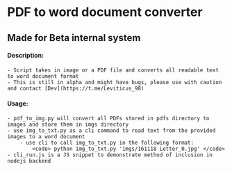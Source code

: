 # PDF to word document converter
## Made for Beta internal system

#### Description:
    - Script takes in image or a PDF file and converts all readable text to word document format
    - This is still in alpha and might have bugs, please use with caution and contact [Dev](https://t.me/Leviticus_98)

#### Usage:
    - pdf_to_img.py will convert all PDFs stored in pdfs directory to images and store them in imgs directory
    - use img_to_txt.py as a cli command to read text from the provided images to a word document
        - use cli to call img_to_txt.py in the following format:
            <code> python img_to_txt.py 'imgs/161118 Letter_0.jpg' </code>
    - cli_run.js is a JS snippet to demonstrate method of inclusion in nodejs backend